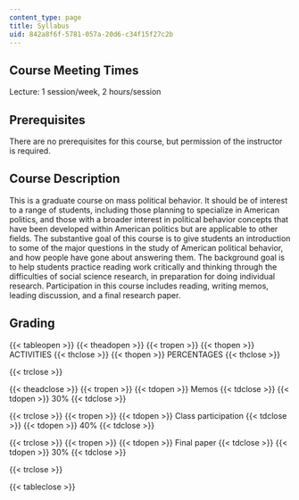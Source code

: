 ```yaml
---
content_type: page
title: Syllabus
uid: 842a8f6f-5781-057a-20d6-c34f15f27c2b
---
```


Course Meeting Times
--------------------

Lecture: 1 session/week, 2 hours/session

Prerequisites
-------------

There are no prerequisites for this course, but permission of the instructor is required.

Course Description
------------------

This is a graduate course on mass political behavior. It should be of interest to a range of students, including those planning to specialize in American politics, and those with a broader interest in political behavior concepts that have been developed within American politics but are applicable to other fields. The substantive goal of this course is to give students an introduction to some of the major questions in the study of American political behavior, and how people have gone about answering them. The background goal is to help students practice reading work critically and thinking through the difficulties of social science research, in preparation for doing individual research. Participation in this course includes reading, writing memos, leading discussion, and a final research paper.

Grading
-------

{{< tableopen >}}
{{< theadopen >}}
{{< tropen >}}
{{< thopen >}}
ACTIVITIES
{{< thclose >}}
{{< thopen >}}
PERCENTAGES
{{< thclose >}}

{{< trclose >}}

{{< theadclose >}}
{{< tropen >}}
{{< tdopen >}}
Memos
{{< tdclose >}}
{{< tdopen >}}
30%
{{< tdclose >}}

{{< trclose >}}
{{< tropen >}}
{{< tdopen >}}
Class participation
{{< tdclose >}}
{{< tdopen >}}
40%
{{< tdclose >}}

{{< trclose >}}
{{< tropen >}}
{{< tdopen >}}
Final paper
{{< tdclose >}}
{{< tdopen >}}
30%
{{< tdclose >}}

{{< trclose >}}

{{< tableclose >}}